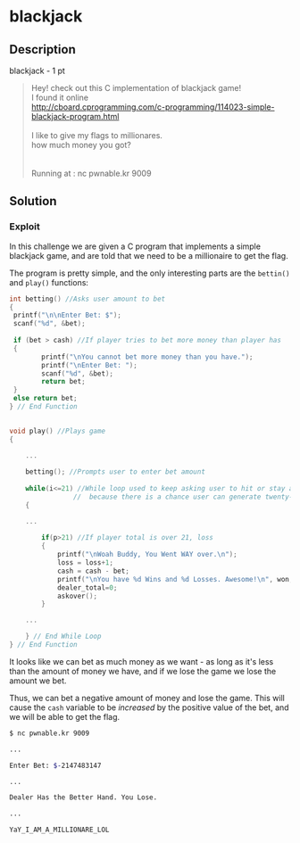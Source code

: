 # blackjack

## Description

blackjack - 1 pt 

>Hey! check out this C implementation of blackjack game! <br>
>I found it online <br>
>http://cboard.cprogramming.com/c-programming/114023-simple-blackjack-program.html <br> <br>
>I like to give my flags to millionares. <br>
>how much money you got? <br> <br> <br>
>Running at : nc pwnable.kr 9009

## Solution

### Exploit

In this challenge we are given a C program that implements a simple blackjack game, and are told that we need to be a millionaire to get the flag. 

The program is pretty simple, and the only interesting parts are the `bettin()` and `play()` functions:

```c
int betting() //Asks user amount to bet
{
 printf("\n\nEnter Bet: $");
 scanf("%d", &bet);
 
 if (bet > cash) //If player tries to bet more money than player has
 {
        printf("\nYou cannot bet more money than you have.");
        printf("\nEnter Bet: ");
        scanf("%d", &bet);
        return bet;
 }
 else return bet;
} // End Function
```

```c
 
void play() //Plays game
{
      
    ...

    betting(); //Prompts user to enter bet amount
        
    while(i<=21) //While loop used to keep asking user to hit or stay at most twenty-one times
                //  because there is a chance user can generate twenty-one consecutive 1's
    {

    ...
    
        if(p>21) //If player total is over 21, loss
        {
            printf("\nWoah Buddy, You Went WAY over.\n");
            loss = loss+1;
            cash = cash - bet;
            printf("\nYou have %d Wins and %d Losses. Awesome!\n", won, loss);
            dealer_total=0;
            askover();
        }

    ...

    } // End While Loop
} // End Function
```

It looks like we can bet as much money as we want - as long as it's less than the amount of money we have, and if we lose the game we lose the amount we bet.

Thus, we can bet a negative amount of money and lose the game. This will cause the `cash` variable to be *increased* by the positive value of the bet, and we will be able to get the flag. 

```bash
$ nc pwnable.kr 9009

...

Enter Bet: $-2147483147

...

Dealer Has the Better Hand. You Lose.

...

YaY_I_AM_A_MILLIONARE_LOL
```
